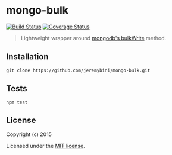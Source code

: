 mongo-bulk
================

[![Build Status](https://travis-ci.org/jeremybini/mongo-bulk.svg?branch=master)](https://travis-ci.org/jeremybini/mongo-bulk)
[![Coverage Status](https://coveralls.io/repos/github/jeremybini/mongo-bulk/badge.svg?branch=master)](https://coveralls.io/github/jeremybini/mongo-bulk?branch=master)

> Lightweight wrapper around [mongodb's bulkWrite](https://mongodb.github.io/node-mongodb-native/2.2/api/Collection.html#bulkWrite) method.

## Installation

  ```
  git clone https://github.com/jeremybini/mongo-bulk.git
  ```

## Tests

  ```
  npm test
  ```

## License

Copyright (c) 2015

Licensed under the [MIT license](LICENSE).
